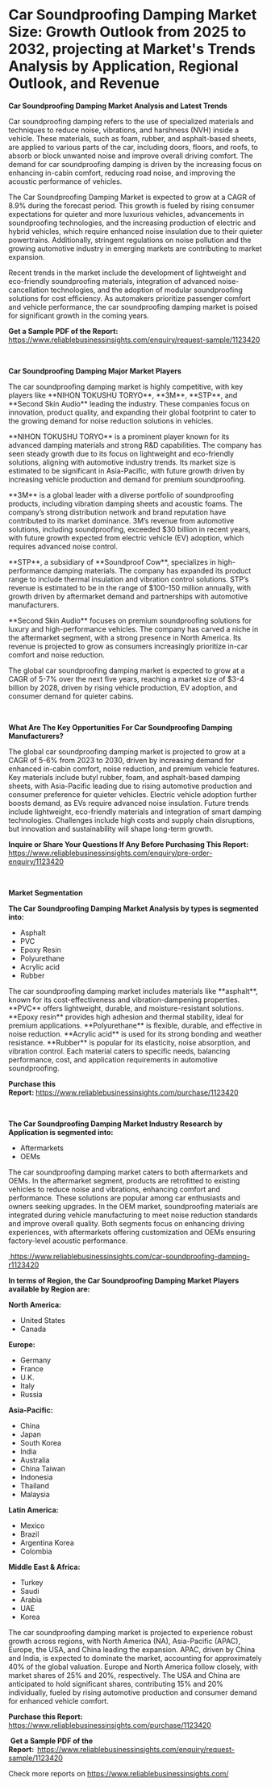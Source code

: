 <p><h1>Car Soundproofing Damping Market Size: Growth Outlook from 2025 to 2032, projecting at Market's Trends Analysis by Application, Regional Outlook, and Revenue</h1></p><p><strong>Car Soundproofing Damping Market Analysis and Latest Trends</strong></p>
<p><p>Car soundproofing damping refers to the use of specialized materials and techniques to reduce noise, vibrations, and harshness (NVH) inside a vehicle. These materials, such as foam, rubber, and asphalt-based sheets, are applied to various parts of the car, including doors, floors, and roofs, to absorb or block unwanted noise and improve overall driving comfort. The demand for car soundproofing damping is driven by the increasing focus on enhancing in-cabin comfort, reducing road noise, and improving the acoustic performance of vehicles.</p><p>The Car Soundproofing Damping Market is expected to grow at a CAGR of 8.9% during the forecast period. This growth is fueled by rising consumer expectations for quieter and more luxurious vehicles, advancements in soundproofing technologies, and the increasing production of electric and hybrid vehicles, which require enhanced noise insulation due to their quieter powertrains. Additionally, stringent regulations on noise pollution and the growing automotive industry in emerging markets are contributing to market expansion.</p><p>Recent trends in the market include the development of lightweight and eco-friendly soundproofing materials, integration of advanced noise-cancellation technologies, and the adoption of modular soundproofing solutions for cost efficiency. As automakers prioritize passenger comfort and vehicle performance, the car soundproofing damping market is poised for significant growth in the coming years.</p></p>
<p><strong>Get a Sample PDF of the Report:&nbsp;</strong> <a href="https://www.reliablebusinessinsights.com/enquiry/request-sample/1123420?utm_campaign=2032&utm_medium=2&utm_source=Github&utm_content=ia&utm_term=23012025&utm_id=car-soundproofing-damping">https://www.reliablebusinessinsights.com/enquiry/request-sample/1123420</a></p>
<p>&nbsp;</p>
<p><strong>Car Soundproofing Damping Major Market Players</strong></p>
<p><p>The car soundproofing damping market is highly competitive, with key players like **NIHON TOKUSHU TORYO**, **3M**, **STP**, and **Second Skin Audio** leading the industry. These companies focus on innovation, product quality, and expanding their global footprint to cater to the growing demand for noise reduction solutions in vehicles.</p><p>**NIHON TOKUSHU TORYO** is a prominent player known for its advanced damping materials and strong R&D capabilities. The company has seen steady growth due to its focus on lightweight and eco-friendly solutions, aligning with automotive industry trends. Its market size is estimated to be significant in Asia-Pacific, with future growth driven by increasing vehicle production and demand for premium soundproofing.</p><p>**3M** is a global leader with a diverse portfolio of soundproofing products, including vibration damping sheets and acoustic foams. The company’s strong distribution network and brand reputation have contributed to its market dominance. 3M’s revenue from automotive solutions, including soundproofing, exceeded $30 billion in recent years, with future growth expected from electric vehicle (EV) adoption, which requires advanced noise control.</p><p>**STP**, a subsidiary of **Soundproof Cow**, specializes in high-performance damping materials. The company has expanded its product range to include thermal insulation and vibration control solutions. STP’s revenue is estimated to be in the range of $100-150 million annually, with growth driven by aftermarket demand and partnerships with automotive manufacturers.</p><p>**Second Skin Audio** focuses on premium soundproofing solutions for luxury and high-performance vehicles. The company has carved a niche in the aftermarket segment, with a strong presence in North America. Its revenue is projected to grow as consumers increasingly prioritize in-car comfort and noise reduction.</p><p>The global car soundproofing damping market is expected to grow at a CAGR of 5-7% over the next five years, reaching a market size of $3-4 billion by 2028, driven by rising vehicle production, EV adoption, and consumer demand for quieter cabins.</p></p>
<p>&nbsp;</p>
<p><strong>What Are The Key Opportunities For Car Soundproofing Damping Manufacturers?</strong></p>
<p><p>The global car soundproofing damping market is projected to grow at a CAGR of 5-6% from 2023 to 2030, driven by increasing demand for enhanced in-cabin comfort, noise reduction, and premium vehicle features. Key materials include butyl rubber, foam, and asphalt-based damping sheets, with Asia-Pacific leading due to rising automotive production and consumer preference for quieter vehicles. Electric vehicle adoption further boosts demand, as EVs require advanced noise insulation. Future trends include lightweight, eco-friendly materials and integration of smart damping technologies. Challenges include high costs and supply chain disruptions, but innovation and sustainability will shape long-term growth.</p></p>
<p><strong>Inquire or Share Your Questions If Any Before Purchasing This Report:</strong> <a href="https://www.reliablebusinessinsights.com/enquiry/pre-order-enquiry/1123420?utm_campaign=2032&utm_medium=2&utm_source=Github&utm_content=ia&utm_term=23012025&utm_id=car-soundproofing-damping">https://www.reliablebusinessinsights.com/enquiry/pre-order-enquiry/1123420</a></p>
<p>&nbsp;</p>
<p><strong>Market Segmentation</strong></p>
<p><strong>The Car Soundproofing Damping Market Analysis by types is segmented into:</strong></p>
<p><ul><li>Asphalt</li><li>PVC</li><li>Epoxy Resin</li><li>Polyurethane</li><li>Acrylic acid</li><li>Rubber</li></ul></p>
<p><p>The car soundproofing damping market includes materials like **asphalt**, known for its cost-effectiveness and vibration-dampening properties. **PVC** offers lightweight, durable, and moisture-resistant solutions. **Epoxy resin** provides high adhesion and thermal stability, ideal for premium applications. **Polyurethane** is flexible, durable, and effective in noise reduction. **Acrylic acid** is used for its strong bonding and weather resistance. **Rubber** is popular for its elasticity, noise absorption, and vibration control. Each material caters to specific needs, balancing performance, cost, and application requirements in automotive soundproofing.</p></p>
<p><strong>Purchase this Report:&nbsp;</strong><a href="https://www.reliablebusinessinsights.com/purchase/1123420?utm_campaign=2032&utm_medium=2&utm_source=Github&utm_content=ia&utm_term=23012025&utm_id=car-soundproofing-damping">https://www.reliablebusinessinsights.com/purchase/1123420</a></p>
<p>&nbsp;</p>
<p><strong>The Car Soundproofing Damping Market Industry Research by Application is segmented into:</strong></p>
<p><ul><li>Aftermarkets</li><li>OEMs</li></ul></p>
<p><p>The car soundproofing damping market caters to both aftermarkets and OEMs. In the aftermarket segment, products are retrofitted to existing vehicles to reduce noise and vibrations, enhancing comfort and performance. These solutions are popular among car enthusiasts and owners seeking upgrades. In the OEM market, soundproofing materials are integrated during vehicle manufacturing to meet noise reduction standards and improve overall quality. Both segments focus on enhancing driving experiences, with aftermarkets offering customization and OEMs ensuring factory-level acoustic performance.</p></p>
<p><a href="https://www.reliablebusinessinsights.com/car-soundproofing-damping-r1123420?utm_campaign=2032&utm_medium=2&utm_source=Github&utm_content=ia&utm_term=23012025&utm_id=car-soundproofing-damping">&nbsp;https://www.reliablebusinessinsights.com/car-soundproofing-damping-r1123420</a></p>
<p><strong>In terms of Region, the Car Soundproofing Damping Market Players available by Region are:</strong></p>
<p>
    <p> <strong> North America: </strong>
        <ul>
            <li>United States</li>
            <li>Canada</li>
        </ul>
        </p> 
    <p> <strong> Europe: </strong>
        <ul>
            <li>Germany</li>
            <li>France</li>
            <li>U.K.</li>
            <li>Italy</li>
            <li>Russia</li>
        </ul>
        </p> 
    <p> <strong> Asia-Pacific: </strong>
        <ul>
            <li>China</li>
            <li>Japan</li>
            <li>South Korea</li>
            <li>India</li>
            <li>Australia</li>
            <li>China Taiwan</li>
            <li>Indonesia</li>
            <li>Thailand</li>
            <li>Malaysia</li>
        </ul>
        </p> 
    <p> <strong> Latin America: </strong>
        <ul>
            <li>Mexico</li>
            <li>Brazil</li>
            <li>Argentina Korea</li>
            <li>Colombia</li>
        </ul>
        </p> 
    <p> <strong> Middle East & Africa: </strong>
        <ul>
            <li>Turkey</li>
            <li>Saudi</li>
            <li>Arabia</li>
            <li>UAE</li>
            <li>Korea</li>
        </ul>
    </p>
    </p>
<p><p>The car soundproofing damping market is projected to experience robust growth across regions, with North America (NA), Asia-Pacific (APAC), Europe, the USA, and China leading the expansion. APAC, driven by China and India, is expected to dominate the market, accounting for approximately 40% of the global valuation. Europe and North America follow closely, with market shares of 25% and 20%, respectively. The USA and China are anticipated to hold significant shares, contributing 15% and 20% individually, fueled by rising automotive production and consumer demand for enhanced vehicle comfort.</p></p>
<p><strong>Purchase this Report: </strong><a href="https://www.reliablebusinessinsights.com/purchase/1123420?utm_campaign=2032&utm_medium=2&utm_source=Github&utm_content=ia&utm_term=23012025&utm_id=car-soundproofing-damping">https://www.reliablebusinessinsights.com/purchase/1123420</a></p>
<p>&nbsp;<strong>Get a Sample PDF of the Report:&nbsp;&nbsp;</strong><a href="https://www.reliablebusinessinsights.com/enquiry/request-sample/1123420?utm_campaign=2032&utm_medium=2&utm_source=Github&utm_content=ia&utm_term=23012025&utm_id=car-soundproofing-damping">https://www.reliablebusinessinsights.com/enquiry/request-sample/1123420</a></p>
<p><strong></strong></p>
<p>Check more reports on <a href="https://www.reliablebusinessinsights.com/?utm_campaign=2032&utm_medium=2&utm_source=Github&utm_content=ia&utm_term=23012025&utm_id=car-soundproofing-damping">https://www.reliablebusinessinsights.com/</a></p>